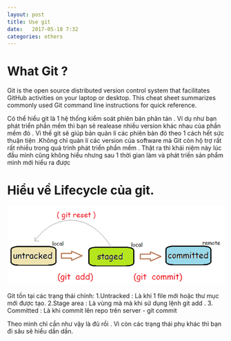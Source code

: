 ```yaml
---
layout: post
title: Use git
date:   2017-05-18 7:32
categories: others
---
```


# What Git ?
Git is the open source distributed version control system that facilitates GitHub activities on your laptop or
desktop. This cheat sheet summarizes commonly used Git command line instructions for quick reference. 

Có thể hiểu git là 1 hệ thống kiểm soát phiên bản phân tán . Ví dụ như bạn phát triển phần mềm thì bạn sẽ realease nhiều version khác nhau của phần mềm đó . Vì thế git sẽ giúp bản quản lí các phiên bản đó theo 1 cách hết sức thuận tiện
.Không chỉ quản lí các version của software mà Git còn hộ trợ rất rất nhiều trong quá trình phát triển phần mềm .
Thật ra thì khái niệm này lúc đầu mình cũng không hiểu nhưng sau 1 thời gian làm và phát triền sản phẩm mình mới hiểu ra được

# Hiểu về Lifecycle của git.

![Git lifecycle](../static/img/git_lifecycle.png)

Git tồn tại các trạng thái chính:
1.Untracked 	: Là khi 1 file mới hoặc thư mục mới được tạo.
2.Stage area 	: Là vùng mà mà khi sử dụng lệnh git add .
3. Committed 	: Là khi commit lên repo trên server - git commit

Theo mình chỉ cần như vậy là đủ rồi . Vì còn các trạng thái phụ khác 
thì bạn đi sâu sẽ hiểu dần dần.
